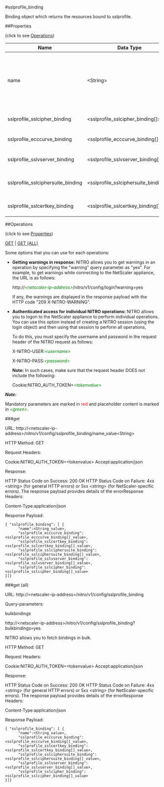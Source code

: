 #sslprofile_binding

Binding object which returns the resources bound to sslprofile.


##Properties 
<span>(click to see [Operations](#operations))</span>


<table><thead><tr><th>Name</th><th> Data Type</th><th> Permissions</th><th>Description</th></tr></thead><tbody><tr><td>name</td><td>&lt;String></td><td>Read-write</td><td>Name of the SSL profile for which to show detailed information.&lt;br>Minimum length = 1&lt;br>Maximum length = 127</td><tr><tr><td>sslprofile_sslcipher_binding</td><td>&lt;sslprofile_sslcipher_binding[]></td><td>Read-only</td><td>sslcipher that can be bound to sslprofile.</td><tr><tr><td>sslprofile_ecccurve_binding</td><td>&lt;sslprofile_ecccurve_binding[]></td><td>Read-only</td><td>ecccurve that can be bound to sslprofile.</td><tr><tr><td>sslprofile_sslvserver_binding</td><td>&lt;sslprofile_sslvserver_binding[]></td><td>Read-only</td><td>sslvserver that can be bound to sslprofile.</td><tr><tr><td>sslprofile_sslciphersuite_binding</td><td>&lt;sslprofile_sslciphersuite_binding[]></td><td>Read-only</td><td>sslciphersuite that can be bound to sslprofile.</td><tr><tr><td>sslprofile_sslcertkey_binding</td><td>&lt;sslprofile_sslcertkey_binding[]></td><td>Read-only</td><td>sslcertkey that can be bound to sslprofile.</td><tr></tbody></table>
##Operations 
<span>(click to see [Properties](#properties))</span>


[GET](#get) | [GET (ALL)](#get-(all))


Some options that you can use for each operations:
<ul><li><p><b>Getting warnings in response:</b> NITRO allows you to get warnings in an operation by specifying the "warning" query parameter as "yes". For example, to get warnings while connecting to the NetScaler appliance, the URL is as follows:</p><p>http://<span style="color:green;font-style:italic;">&lt;netscaler-ip-address&gt;</span>/nitro/v1/config/login?warning=yes</p><p>If any, the warnings are displayed in the response payload with the HTTP code "209 X-NITRO-WARNING".</p></li><li><p><b>Authenticated access for individual NITRO operations:</b> NITRO allows you to logon to the NetScaler appliance to perform individual operations. You can use this option instead of creating a NITRO session (using the login object) and then using that session to perform all operations,</p><p>To do this, you must specify the username and password in the request header of the NITRO request as follows:</p><p>X-NITRO-USER:<span style="color:green;font-style:italic;">&lt;username&gt;</span></p><p>X-NITRO-PASS:<span style="color:green;font-style:italic;">&lt;password&gt;</span></p><p><b>Note:</b> In such cases, make sure that the request header DOES not include the following:</p><p>Cookie:NITRO_AUTH_TOKEN=<span style="color:green;font-style:italic;">&lt;tokenvalue&gt;</span></p></li></ul>



***Note:*** 
Mandatory parameters are marked in <span style="color:#FF0000;">red</span> and placeholder content is marked in <span style="color:green;font-style:italic">&lt;green&gt;</span>.

###get



URL: http://&lt;netscaler-ip-address&gt;/nitro/v1/config/sslprofile_binding/name_value&lt;String&gt;
HTTP Method: GET
Request Headers:

Cookie:NITRO_AUTH_TOKEN=&lt;tokenvalue&gt;Accept:application/json

Response:
HTTP Status Code on Success: 200 OKHTTP Status Code on Failure: 4xx &lt;string&gt; (for general HTTP errors) or 5xx &lt;string&gt; (for NetScaler-specific errors). The response payload provides details of the errorResponse Headers:

Content-Type:application/json

Response Payload: ```{ "sslprofile_binding": [ {      "name":<String_value>,      "sslprofile_ecccurve_binding":<sslprofile_ecccurve_binding[]_value>,      "sslprofile_sslcertkey_binding":<sslprofile_sslcertkey_binding[]_value>,      "sslprofile_sslciphersuite_binding":<sslprofile_sslciphersuite_binding[]_value>,      "sslprofile_sslvserver_binding":<sslprofile_sslvserver_binding[]_value>,      "sslprofile_sslcipher_binding":<sslprofile_sslcipher_binding[]_value>}]}```



###get (all)



URL: http://&lt;netscaler-ip-address&gt;/nitro/v1/config/sslprofile_binding
Query-parameters:
bulkbindings
http://&lt;netscaler-ip-address&gt;/nitro/v1/config/sslprofile_binding?bulkbindings=yes
NITRO allows you to fetch bindings in bulk.



HTTP Method: GET
Request Headers:

Cookie:NITRO_AUTH_TOKEN=&lt;tokenvalue&gt;Accept:application/json

Response:
HTTP Status Code on Success: 200 OKHTTP Status Code on Failure: 4xx &lt;string&gt; (for general HTTP errors) or 5xx &lt;string&gt; (for NetScaler-specific errors). The response payload provides details of the errorResponse Headers:

Content-Type:application/json

Response Payload: ```{ "sslprofile_binding": [ {      "name":<String_value>,      "sslprofile_ecccurve_binding":<sslprofile_ecccurve_binding[]_value>,      "sslprofile_sslcertkey_binding":<sslprofile_sslcertkey_binding[]_value>,      "sslprofile_sslciphersuite_binding":<sslprofile_sslciphersuite_binding[]_value>,      "sslprofile_sslvserver_binding":<sslprofile_sslvserver_binding[]_value>,      "sslprofile_sslcipher_binding":<sslprofile_sslcipher_binding[]_value>}]}```



